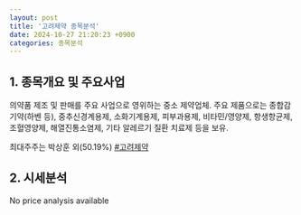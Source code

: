```yaml
---
layout: post
title: '고려제약 종목분석'
date: 2024-10-27 21:20:23 +0900
categories: 종목분석
---
```


## 1. 종목개요 및 주요사업

의약품 제조 및 판매를 주요 사업으로 영위하는 중소 제약업체. 주요 제품으로는 종합감기약(하벤 등), 중추신경계용제, 소화기계용제, 피부과용제, 비타민/영양제, 항생항균제, 조혈영양제, 해열진통소염제, 기타 알레르기 질환 치료제 등을 보유. 

최대주주는 박상훈 외(50.19%)
[#고려제약](#)

## 2. 시세분석

No price analysis available

